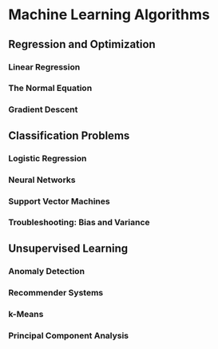 # Machine Learning Algorithms

## Regression and Optimization

### Linear Regression

### The Normal Equation

### Gradient Descent


## Classification Problems

### Logistic Regression

### Neural Networks

### Support Vector Machines

### Troubleshooting: Bias and Variance


## Unsupervised Learning

### Anomaly Detection

### Recommender Systems

### k-Means

### Principal Component Analysis
